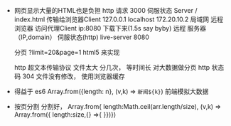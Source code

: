 - 网页显示大量的HTML也是负担
  http 请求 3000 伺服状态 Server
  / index.html 传输给浏览器Client
  127.0.0.1 localhost
  172.20.10.2 局域网  远程
  浏览器 访问代理Client  ip:8080  下载下来(1.5s say byby)
  远程  服务器（IP,domain） 伺服状态(http)  live-server   8080

  分页 ?limit=20&page=1
  html5 来实现

  http 超文本传输协议
  文件太大 分几次，  等时间长 对大数据做分页
  http 状态码  304  文件没有修改，  使用浏览器缓存

- 得益于 es6 Array.from({length: n}, (v,k) => `新闻${k}`)  前端模拟大数据
- 按页分割  分割好，
        Array.from{
            length:Math.ceil(arr.length/size), (v,k) => Array.from({
                length:size,{} =>{
                }})})